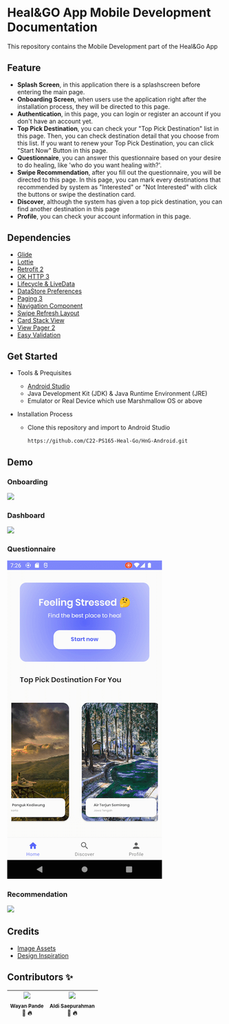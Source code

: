 # Heal&GO App Mobile Development Documentation
This repository contains the Mobile Development part of the Heal&Go App

## Feature
- **Splash Screen**, in this application there is a splashscreen before entering the main page.
- **Onboarding Screen**, when users use the application right after the installation process, they will be directed to this page.
- **Authentication**, in this page, you can login or register an account if you don't have an account yet.
- **Top Pick Destination**, you can check your "Top Pick Destination" list in this page. Then, you can check destination detail that you choose from this list. If you want to renew your Top Pick Destination, you can click "Start Now" Button in this page.
- **Questionnaire**, you can answer this questionnaire based on your desire to do healing, like 'who do you want healing with?'.
- **Swipe Recommendation**, after you fill out the questionnaire, you will be directed to this page. In this page, you can mark every destinations that recommended by system as "Interested" or "Not Interested" with click the buttons or swipe the destination card.
- **Discover**, although the system has given a top pick destination, you can find another destination in this page
- **Profile**, you can check your account information in this page.

## Dependencies
- [Glide](https://github.com/bumptech/glide)
- [Lottie](https://github.com/airbnb/lottie-android)
- [Retrofit 2](https://square.github.io/retrofit/)
- [OK HTTP 3](https://square.github.io/okhttp/)
- [Lifecycle & LiveData](https://developer.android.com/jetpack/androidx/releases/lifecycle)
- [DataStore Preferences](https://developer.android.com/jetpack/androidx/releases/datastore)
- [Paging 3](https://developer.android.com/jetpack/androidx/releases/paging)
- [Navigation Component](https://developer.android.com/jetpack/androidx/releases/navigation)
- [Swipe Refresh Layout](https://developer.android.com/jetpack/androidx/releases/swiperefreshlayout)
- [Card Stack View](https://github.com/yuyakaido/CardStackView)
- [View Pager 2](https://developer.android.com/jetpack/androidx/releases/viewpager2)
- [Easy Validation](https://github.com/wajahatkarim3/EasyValidation)

## Get Started
- Tools & Prequisites
  - [Android Studio](https://developer.android.com/studio)
  - Java Development Kit (JDK) & Java Runtime Environment (JRE)
  - Emulator or Real Device which use Marshmallow OS or above

- Installation Process
  - Clone this repository and import to Android Studio
    ```
    https://github.com/C22-PS165-Heal-Go/HnG-Android.git
    ```
## Demo

### Onboarding  
![](https://github.com/C22-PS165-Heal-Go/HnG-Android/blob/main/readme-assets/onboarding.gif)


### Dashboard
![](https://github.com/C22-PS165-Heal-Go/HnG-Android/blob/main/readme-assets/dashboard.gif) 


### Questionnaire
![](https://github.com/C22-PS165-Heal-Go/HnG-Android/blob/main/readme-assets/questionnaire.gif)


### Recommendation
![](https://github.com/C22-PS165-Heal-Go/HnG-Android/blob/main/readme-assets/recommendation.gif)

## Credits
- [Image Assets](https://www.freepik.com/)
- [Design Inspiration](https://dribbble.com/)

## Contributors ✨
| [<img src="https://github.com/WayanPande.png" width="75px;"/><br /><sub>Wayan Pande</sub>](https://github.com/WayanPande)<br />💯 🔥 | [<img src="https://github.com/aldisaepurahman.png" width="75px;"/><br /><sub>Aldi Saepurahman</sub>](https://github.com/aldisaepurahman)<br />💯 🔥 | 
| :---: | :---: | 
